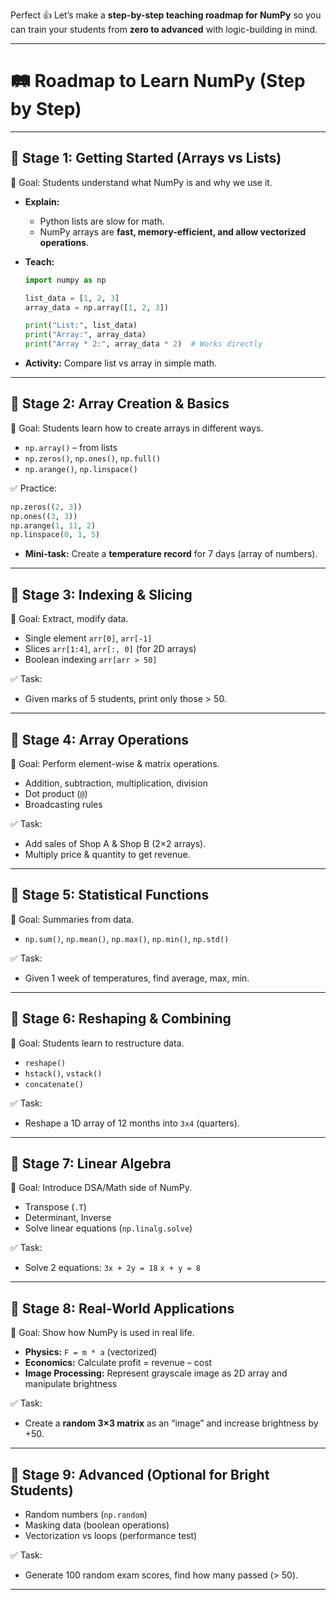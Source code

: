 Perfect 👍 Let’s make a **step-by-step teaching roadmap for NumPy** so you can train your students from **zero to advanced** with logic-building in mind.

---

# 🛤️ Roadmap to Learn NumPy (Step by Step)

---

## **📍 Stage 1: Getting Started (Arrays vs Lists)**

🎯 Goal: Students understand what NumPy is and why we use it.

- **Explain:**

  - Python lists are slow for math.
  - NumPy arrays are **fast, memory-efficient, and allow vectorized operations**.

- **Teach:**

  ```python
  import numpy as np

  list_data = [1, 2, 3]
  array_data = np.array([1, 2, 3])

  print("List:", list_data)
  print("Array:", array_data)
  print("Array * 2:", array_data * 2)  # Works directly
  ```

- **Activity:** Compare list vs array in simple math.

---

## **📍 Stage 2: Array Creation & Basics**

🎯 Goal: Students learn how to create arrays in different ways.

- `np.array()` – from lists
- `np.zeros()`, `np.ones()`, `np.full()`
- `np.arange()`, `np.linspace()`

✅ Practice:

```python
np.zeros((2, 3))
np.ones((3, 3))
np.arange(1, 11, 2)
np.linspace(0, 1, 5)
```

- **Mini-task:** Create a **temperature record** for 7 days (array of numbers).

---

## **📍 Stage 3: Indexing & Slicing**

🎯 Goal: Extract, modify data.

- Single element `arr[0]`, `arr[-1]`
- Slices `arr[1:4]`, `arr[:, 0]` (for 2D arrays)
- Boolean indexing `arr[arr > 50]`

✅ Task:

- Given marks of 5 students, print only those > 50.

---

## **📍 Stage 4: Array Operations**

🎯 Goal: Perform element-wise & matrix operations.

- Addition, subtraction, multiplication, division
- Dot product (`@`)
- Broadcasting rules

✅ Task:

- Add sales of Shop A & Shop B (2×2 arrays).
- Multiply price & quantity to get revenue.

---

## **📍 Stage 5: Statistical Functions**

🎯 Goal: Summaries from data.

- `np.sum()`, `np.mean()`, `np.max()`, `np.min()`, `np.std()`

✅ Task:

- Given 1 week of temperatures, find average, max, min.

---

## **📍 Stage 6: Reshaping & Combining**

🎯 Goal: Students learn to restructure data.

- `reshape()`
- `hstack()`, `vstack()`
- `concatenate()`

✅ Task:

- Reshape a 1D array of 12 months into `3x4` (quarters).

---

## **📍 Stage 7: Linear Algebra**

🎯 Goal: Introduce DSA/Math side of NumPy.

- Transpose (`.T`)
- Determinant, Inverse
- Solve linear equations (`np.linalg.solve`)

✅ Task:

- Solve 2 equations:
  `3x + 2y = 18`
  `x + y = 8`

---

## **📍 Stage 8: Real-World Applications**

🎯 Goal: Show how NumPy is used in real life.

- **Physics:** `F = m * a` (vectorized)
- **Economics:** Calculate profit = revenue – cost
- **Image Processing:** Represent grayscale image as 2D array and manipulate brightness

✅ Task:

- Create a **random 3×3 matrix** as an “image” and increase brightness by +50.

---

## **📍 Stage 9: Advanced (Optional for Bright Students)**

- Random numbers (`np.random`)
- Masking data (boolean operations)
- Vectorization vs loops (performance test)

✅ Task:

- Generate 100 random exam scores, find how many passed (> 50).

---
